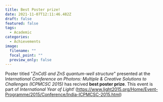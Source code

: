 ```yaml
---
title: Best Poster prize!
date: 2021-11-07T12:11:46.482Z
draft: false
featured: false
tags:
  - Academic
categories:
  - Achievements
image:
  filename: ""
  focal_point: ""
  preview_only: false
---
```

Poster titled "*ZnCdS and ZnS quantum-well structure*" presented at the I*nternational Conference on Photons: Multiple & Creative Solutions to Challenges (ICPMCSC 2015)* has recived **best poster prize**. This event is part of *International Year of Light!* (<https://www.light2015.org/Home/Event-Programme/2015/Conference/India-ICPMCSC-2015.html>)